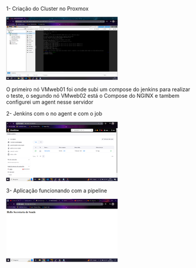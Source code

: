 1- Criação do Cluster no Proxmox


<img src="images/proxmox1.png"  width="300"/>

O primeiro nó VMweb01 foi onde subi um compose do jenkins para realizar o teste, o segundo nó VMweb02 está o Compose do NGINX e tambem configurei um agent nesse servidor 

2- Jenkins com o no agent e com o job

<img src="images/jenkins1.png" width="300"/>

3- Aplicação funcionando com a pipeline

<img src="images/aplicação.png" width="300"/>
